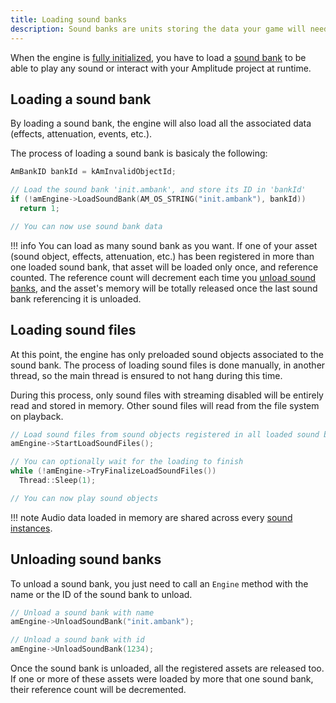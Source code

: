 ```yaml
---
title: Loading sound banks
description: Sound banks are units storing the data your game will need to play audio. The page will show you how to load sound banks from an Amplitude project.
---
```


When the engine is [fully initialized](./initializing-the-engine.md), you have to load a [sound bank](../project/sound-bank.md) to be able to play any sound or interact with your Amplitude project at runtime.

## Loading a sound bank

By loading a sound bank, the engine will also load all the associated data (effects, attenuation, events, etc.).

The process of loading a sound bank is basicaly the following:

```cpp
AmBankID bankId = kAmInvalidObjectId;

// Load the sound bank 'init.ambank', and store its ID in 'bankId'
if (!amEngine->LoadSoundBank(AM_OS_STRING("init.ambank"), bankId))
  return 1;

// You can now use sound bank data
```

!!! info
    You can load as many sound bank as you want. If one of your asset (sound object, effects, attenuation, etc.) has been registered in more than one loaded sound bank, that asset will be loaded only once, and reference counted. The reference count will decrement each time you [unload sound banks](#unloading-a-sound-bank), and the asset's memory will be totally released once the last sound bank referencing it is unloaded.

## Loading sound files

At this point, the engine has only preloaded sound objects associated to the sound bank. The process of loading sound files is done manually, in another thread, so the main thread is ensured to not hang during this time.

During this process, only sound files with streaming disabled will be entirely read and stored in memory. Other sound files will read from the file system on playback.

```cpp
// Load sound files from sound objects registered in all loaded sound banks
amEngine->StartLoadSoundFiles();

// You can optionally wait for the loading to finish
while (!amEngine->TryFinalizeLoadSoundFiles())
  Thread::Sleep(1);

// You can now play sound objects
```

!!! note
    Audio data loaded in memory are shared across every [sound instances](../getting-started/concepts.md#sound-instances).

## Unloading sound banks

To unload a sound bank, you just need to call an `Engine` method with the name or the ID of the sound bank to unload.

```cpp
// Unload a sound bank with name
amEngine->UnloadSoundBank("init.ambank");

// Unload a sound bank with id
amEngine->UnloadSoundBank(1234);
```

Once the sound bank is unloaded, all the registered assets are released too. If one or more of these assets were loaded by more that one sound bank, their reference count will be decremented.